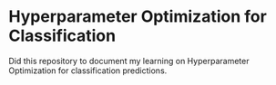 # Hyperparameter Optimization for Classification

Did this repository to document my learning on Hyperparameter Optimization for classification predictions.
